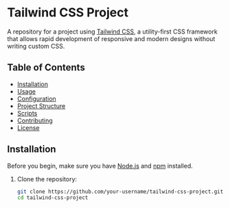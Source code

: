# Tailwind CSS Project

A repository for a project using [Tailwind CSS](https://tailwindcss.com/), a utility-first CSS framework that allows rapid development of responsive and modern designs without writing custom CSS.

## Table of Contents

- [Installation](#installation)
- [Usage](#usage)
- [Configuration](#configuration)
- [Project Structure](#project-structure)
- [Scripts](#scripts)
- [Contributing](#contributing)
- [License](#license)

## Installation

Before you begin, make sure you have [Node.js](https://nodejs.org/) and [npm](https://www.npmjs.com/) installed.

1. Clone the repository:

   ```bash
   git clone https://github.com/your-username/tailwind-css-project.git
   cd tailwind-css-project
